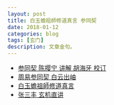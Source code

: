 ```yaml
---
layout: post
title: 白玉蟾祖師修道真言 参同契
date: 2018-01-12
categories: blog
tags: [玄门]
description: 文章金句。
---
```


- [参同契 陈撄宁 讲解 胡海牙 校订 ](http://www.dadaojiayuan.com/cache/cj_info339-49-1.html)
- [周易参同契 白云出岫](http://www.ximalaya.com/4228109/album/225894/)
- [白玉蟾祖師修道真言](http://bbs.tianya.cn/post-16-859934-1.shtml)
- [张三丰 玄机直讲](http://www.360doc.com/content/14/1226/14/15585030_435910949.shtml)
